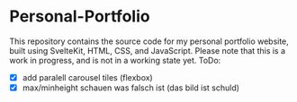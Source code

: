 # Personal-Portfolio
This repository contains the source code for my personal portfolio website, built using SvelteKit, HTML, CSS, and JavaScript. Please note that this is a work in progress, and is not in a working state yet.
ToDo:
- [x] add paralell carousel tiles (flexbox)
- [x] max/minheight schauen was falsch ist (das bild ist schuld)